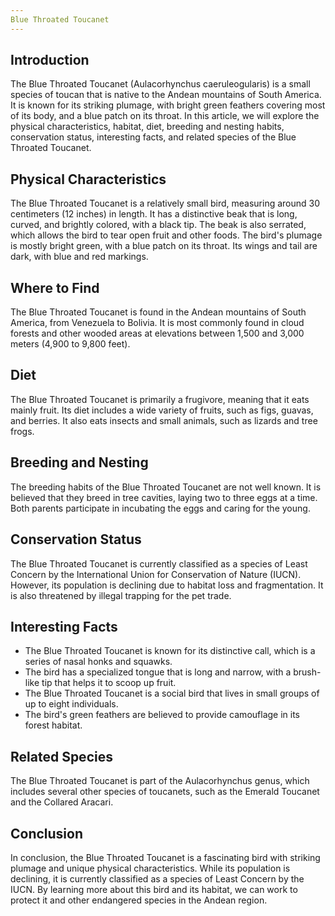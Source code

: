 ```yaml
---
Blue Throated Toucanet
---
```


## Introduction

The Blue Throated Toucanet (Aulacorhynchus caeruleogularis) is a small species of toucan that is native to the Andean mountains of South America. It is known for its striking plumage, with bright green feathers covering most of its body, and a blue patch on its throat. In this article, we will explore the physical characteristics, habitat, diet, breeding and nesting habits, conservation status, interesting facts, and related species of the Blue Throated Toucanet.

## Physical Characteristics

The Blue Throated Toucanet is a relatively small bird, measuring around 30 centimeters (12 inches) in length. It has a distinctive beak that is long, curved, and brightly colored, with a black tip. The beak is also serrated, which allows the bird to tear open fruit and other foods. The bird's plumage is mostly bright green, with a blue patch on its throat. Its wings and tail are dark, with blue and red markings.

## Where to Find

The Blue Throated Toucanet is found in the Andean mountains of South America, from Venezuela to Bolivia. It is most commonly found in cloud forests and other wooded areas at elevations between 1,500 and 3,000 meters (4,900 to 9,800 feet).

## Diet

The Blue Throated Toucanet is primarily a frugivore, meaning that it eats mainly fruit. Its diet includes a wide variety of fruits, such as figs, guavas, and berries. It also eats insects and small animals, such as lizards and tree frogs.

## Breeding and Nesting

The breeding habits of the Blue Throated Toucanet are not well known. It is believed that they breed in tree cavities, laying two to three eggs at a time. Both parents participate in incubating the eggs and caring for the young.

## Conservation Status

The Blue Throated Toucanet is currently classified as a species of Least Concern by the International Union for Conservation of Nature (IUCN). However, its population is declining due to habitat loss and fragmentation. It is also threatened by illegal trapping for the pet trade.

## Interesting Facts

-   The Blue Throated Toucanet is known for its distinctive call, which is a series of nasal honks and squawks.
-   The bird has a specialized tongue that is long and narrow, with a brush-like tip that helps it to scoop up fruit.
-   The Blue Throated Toucanet is a social bird that lives in small groups of up to eight individuals.
-   The bird's green feathers are believed to provide camouflage in its forest habitat.

## Related Species

The Blue Throated Toucanet is part of the Aulacorhynchus genus, which includes several other species of toucanets, such as the Emerald Toucanet and the Collared Aracari.

## Conclusion
In conclusion, the Blue Throated Toucanet is a fascinating bird with striking plumage and unique physical characteristics. While its population is declining, it is currently classified as a species of Least Concern by the IUCN. By learning more about this bird and its habitat, we can work to protect it and other endangered species in the Andean region.
